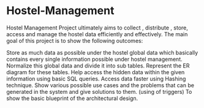 # Hostel-Management
Hostel Management Project ultimately aims to collect , distribute , store, access and manage the hostel data efficiently and effectively. The main goal of this project is to show the following outcomes:

Store as much data as possible under the hostel global data which basically contains every single information possible under hostel management.
Normalize this global data and divide it into sub tables.
Represent the ER diagram for these tables.
Help access the hidden data within the given information using basic SQL queries.
Access data faster using Hashing technique.
Show various possible use cases and the problems that can be generated in the system and give solutions to them. (using of triggers)
To show the basic blueprint of the architectural design.
